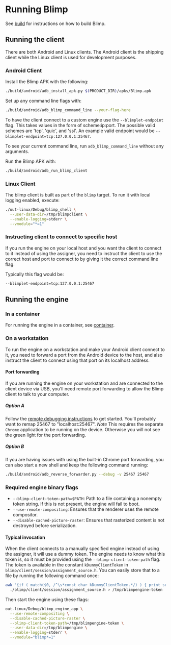 # Running Blimp

See [build](build.md) for instructions on how to build Blimp.

## Running the client

There are both Android and Linux clients.  The Android client is the shipping
client while the Linux client is used for development purposes.

### Android Client

Install the Blimp APK with the following:

```bash
./build/android/adb_install_apk.py $(PRODUCT_DIR)/apks/Blimp.apk
```

Set up any command line flags with:

```bash
./build/android/adb_blimp_command_line --your-flag-here
```

To have the client connect to a custom engine use the `--blimplet-endpoint`
flag.  This takes values in the form of scheme:ip:port.  The possible valid
schemes are 'tcp', 'quic', and 'ssl'.  An example valid endpoint would be
`--blimplet-endpoint=tcp:127.0.0.1:25467`.

To see your current command line, run `adb_blimp_command_line` without any
arguments.

Run the Blimp APK with:

```bash
./build/android/adb_run_blimp_client
```

### Linux Client

The blimp client is built as part of the `blimp` target. To run it with local
logging enabled, execute:

```bash
./out-linux/Debug/blimp_shell \
  --user-data-dir=/tmp/blimpclient \
  --enable-logging=stderr \
  --vmodule="*=1"
```

### Instructing client to connect to specific host
If you run the engine on your local host and you want the client to connect to
it instead of using the assigner, you need to instruct the client to use the
correct host and port to connect to by giving it the correct command line flag.

Typically this flag would be:

```bash
--blimplet-endpoint=tcp:127.0.0.1:25467
```

## Running the engine

### In a container
For running the engine in a container, see [container](container.md).

### On a workstation
To run the engine on a workstation and make your Android client connect to it,
you need to forward a port from the Android device to the host, and also
instruct the client to connect using that port on its localhost address.

#### Port forwarding
If you are running the engine on your workstation and are connected to the
client device via USB, you'll need remote port forwarding to allow the Blimp
client to talk to your computer.

##### Option A
Follow the
[remote debugging instructions](https://developer.chrome.com/devtools/docs/remote-debugging)
to get started. You'll probably want to remap 25467 to "localhost:25467".
*Note* This requires the separate `Chrome` application to be running on the
device. Otherwise you will not see the green light for the port forwarding.

##### Option B
If you are having issues with using the built-in Chrome port forwarding, you can
also start a new shell and keep the following command running:

```bash
./build/android/adb_reverse_forwarder.py --debug -v 25467 25467
```

### Required engine binary flags
* `--blimp-client-token-path=$PATH`: Path to a file containing a nonempty
  token string. If this is not present, the engine will fail to boot.
* `--use-remote-compositing`: Ensures that the renderer uses the remote
  compositor.
* `--disable-cached-picture-raster`: Ensures that rasterized content is not
  destroyed before serialization.

#### Typical invocation
When the client connects to a manually specified engine instead of using the
assigner, it will use a dummy token. The engine needs to know what this token
is, so it must be provided using the `--blimp-client-token-path` flag. The token
is available in the constant `kDummyClientToken` in
`blimp/client/session/assignment_source.h`. You can easily store that to a file
by running the following command once:

```bash
awk '{if ( match($0, /^\s*const char kDummyClientToken.*/) ) { print substr($5, 2, length($5)-3);} }' \
  ./blimp/client/session/assignment_source.h > /tmp/blimpengine-token
```

Then start the engine using these flags:

```bash
out-linux/Debug/blimp_engine_app \
  --use-remote-compositing \
  --disable-cached-picture-raster \
  --blimp-client-token-path=/tmp/blimpengine-token \
  --user-data-dir=/tmp/blimpengine \
  --enable-logging=stderr \
  --vmodule="blimp*=1"
```
